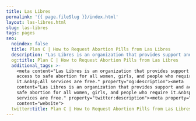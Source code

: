 ```yaml
---
title: Las Libres
permalink: '{{ page.fileSlug }}/index.html'
layout: las-libres.html
slug: las-libres
tags: pages
seo:
  noindex: false
  title: Plan C | How to Request Abortion Pills from Las Libres
  description: "Las Libres is an organization that provides support and access to safe abortion for all women, girls, and people who require it.\_All services are free."
  og:title: Plan C | How to Request Abortion Pills from Las Libres
  additional_tags: >-
    <meta content="Las Libres is an organization that provides support and
    access to safe abortion for all women, girls, and people who require
    it.&nbsp;All services are free." property="og:description"><meta
    content="Las Libres is an organization that provides support and access to
    safe abortion for all women, girls, and people who require it.&nbsp;All
    services are free." property="twitter:description"><meta property="og:type"
    content="website">
  twitter:title: Plan C | How to Request Abortion Pills from Las Libres
---
```



